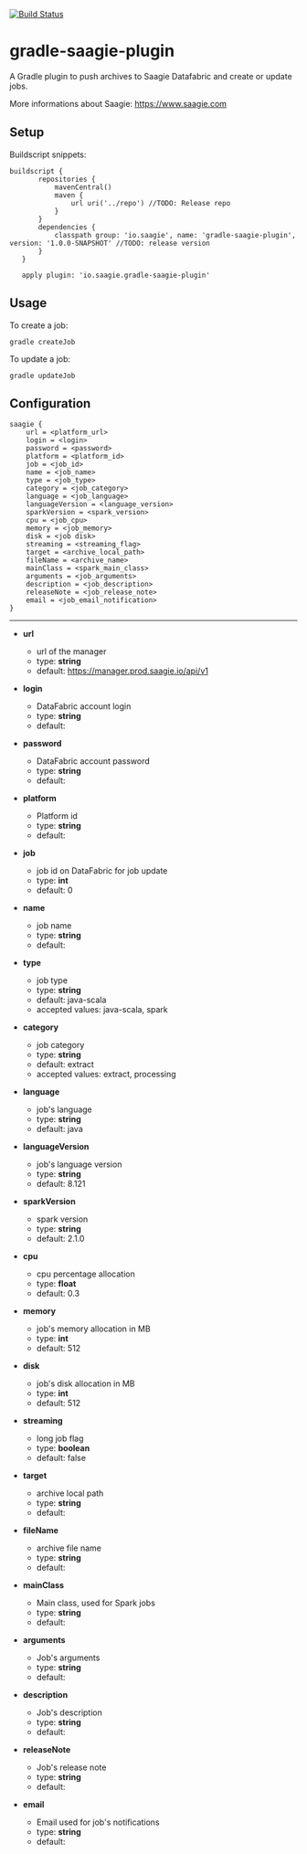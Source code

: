 [![Build Status](https://travis-ci.org/saagie/gradle-saagie-plugin.svg?branch=master)](https://travis-ci.org/saagie/gradle-saagie-plugin)

# gradle-saagie-plugin

A Gradle plugin to push archives to Saagie Datafabric and create or update jobs.
 
More informations about Saagie: https://www.saagie.com

## Setup

Buildscript snippets:

```
buildscript {
       repositories {
           mavenCentral()
           maven {
               url uri('../repo') //TODO: Release repo
           }
       }
       dependencies {
           classpath group: 'io.saagie', name: 'gradle-saagie-plugin', version: '1.0.0-SNAPSHOT' //TODO: release version
       }
   }
   
   apply plugin: 'io.saagie.gradle-saagie-plugin'
```
<!--
```
plugins {
  id 'io.saagie.gradle-saagie-plugin' version '1.0.0-SNAPSHOT'
}
```
-->

## Usage

To create a job:
```
gradle createJob
```

To update a job:
```
gradle updateJob
```

## Configuration
```
saagie {
    url = <platform_url>
    login = <login>
    password = <password>
    platform = <platform_id>
    job = <job_id>
    name = <job_name>
    type = <job_type>
    category = <job_category>
    language = <job_language>
    languageVersion = <language_version>
    sparkVersion = <spark_version>
    cpu = <job_cpu>
    memory = <job_memory>
    disk = <job disk>
    streaming = <streaming_flag>
    target = <archive_local_path>
    fileName = <archive_name>
    mainClass = <spark_main_class>
    arguments = <job_arguments>
    description = <job_description>
    releaseNote = <job_release_note>
    email = <job_email_notification>
}
```
---
* **url**
    - url of the manager
    - type: **string**
    - default: https://manager.prod.saagie.io/api/v1

* **login**
    - DataFabric account login
    - type: **string**
    - default:

* **password**
    - DataFabric account password
    - type: **string**
    - default:

* **platform**
    - Platform id
    - type: **string**
    - default:
    
* **job**
    - job id on DataFabric for job update
    - type: **int**
    - default: 0
* **name**
    - job name
    - type: **string**
    - default: 

* **type**
    - job type
    - type: **string**
    - default: java-scala
    - accepted values: java-scala, spark
    
* **category**
    - job category
    - type: **string**
    - default: extract
    - accepted values: extract, processing

* **language**
    - job's language
    - type: **string**
    - default: java

* **languageVersion**
    - job's language version
    - type: **string**
    - default: 8.121

* **sparkVersion**
    - spark version
    - type: **string**
    - default: 2.1.0

* **cpu**
    - cpu percentage allocation
    - type: **float**
    - default: 0.3
    
* **memory**
    - job's memory allocation in MB
    - type: **int**
    - default: 512

* **disk**
    - job's disk allocation in MB
    - type: **int**
    - default: 512

* **streaming**
    - long job flag
    - type: **boolean**
    - default: false

* **target**
    - archive local path
    - type: **string**
    - default:

* **fileName**
    - archive file name
    - type: **string**
    - default:

* **mainClass**
    - Main class, used for Spark jobs
    - type: **string**
    - default:

* **arguments**
    - Job's arguments
    - type: **string**
    - default:

* **description**
    - Job's description
    - type: **string**
    - default:

* **releaseNote**
    - Job's release note
    - type: **string**
    - default:

* **email**
    - Email used for job's notifications
    - type: **string**
    - default:
